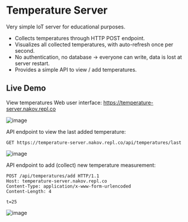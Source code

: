# Temperature Server

Very simple IoT server for educational purposes.
 - Collects temperatures through HTTP POST endpoint.
 - Visualizes all collected temperatures, with auto-refresh once per second.
 - No authentication, no database -> everyone can write, data is lost at server restart.
 - Provides a simple API to view / add temperatures.

## Live Demo

View temperatures Web user interface: https://temperature-server.nakov.repl.co

![image](https://user-images.githubusercontent.com/1689586/151980691-fc380a2b-e4b3-4e3e-b2f3-0e870adede13.png)

API endpoint to view the last added temperature:
```
GET https://temperature-server.nakov.repl.co/api/temperatures/last
```

![image](https://user-images.githubusercontent.com/1689586/151980888-9a12284d-7a3d-4194-964b-da1fbe0cdceb.png)


API endpoint to add (collect) new temperature measurement: 
```
POST /api/temperatures/add HTTP/1.1
Host: temperature-server.nakov.repl.co
Content-Type: application/x-www-form-urlencoded
Content-Length: 4

t=25
```

![image](https://user-images.githubusercontent.com/1689586/151980861-a3246693-a04e-43a2-a016-93a4281a1994.png)
